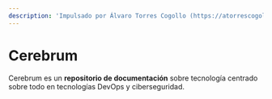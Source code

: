 ```yaml
---
description: 'Impulsado por Álvaro Torres Cogollo (https://atorrescogollo.github.io/)'
---
```


# Cerebrum

Cerebrum es un **repositorio de documentación** sobre tecnología centrado sobre todo en tecnologías DevOps y ciberseguridad.  


